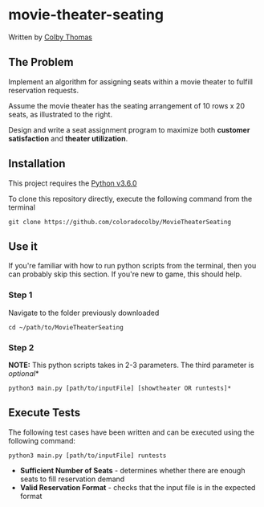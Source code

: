 # movie-theater-seating
Written by [Colby Thomas](http://www.coloradocolby.com)
## The Problem
Implement an algorithm for assigning seats within a movie theater to fulfill reservation requests.

Assume the movie theater has the seating arrangement of 10 rows x 20 seats, as illustrated to the right.

Design and write a seat assignment program to maximize both **customer satisfaction** and **theater utilization**.

## Installation
This project requires the [Python v3.6.0](https://www.python.org/downloads/release/python-360/)

To clone this repository directly, execute the following command from the terminal

`git clone https://github.com/coloradocolby/MovieTheaterSeating`

## Use it
If you're familiar with how to run python scripts from the terminal, then you can probably skip this section. If you're new to game, this should help.

### Step 1
Navigate to the folder previously downloaded


`cd ~/path/to/MovieTheaterSeating`


### Step 2
**NOTE:** This python scripts takes in 2-3 parameters. The third parameter is *optional**

`python3 main.py [path/to/inputFile] [showtheater OR runtests]*`

## Execute Tests
The following test cases have been written and can be executed using the following command:

`python3 main.py [path/to/inputFile] runtests`

* **Sufficient Number of Seats** - determines whether there are enough seats to fill reservation demand
* **Valid Reservation Format** - checks that the input file is in the expected format
